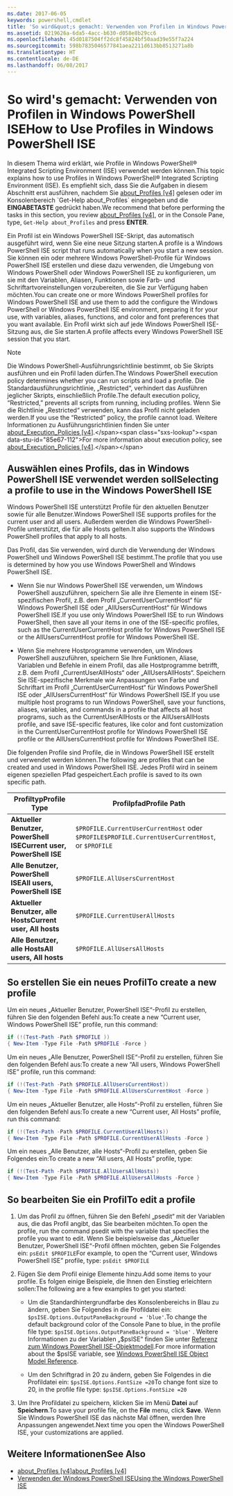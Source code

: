 ```yaml
---
ms.date: 2017-06-05
keywords: powershell,cmdlet
title: 'So wird&quot;s gemacht: Verwenden von Profilen in Windows PowerShell ISE'
ms.assetid: 0219626a-6da5-4acc-b630-d058e8b29cc6
ms.openlocfilehash: 45d0187504ff2dc8f45824bf50aad39e55f7a224
ms.sourcegitcommit: 598b7835046577841aea2211d613bb8513271a8b
ms.translationtype: HT
ms.contentlocale: de-DE
ms.lasthandoff: 06/08/2017
---
```

# <a name="how-to-use-profiles-in-windows-powershell-ise"></a><span data-ttu-id="85e67-103">So wird's gemacht: Verwenden von Profilen in Windows PowerShell ISE</span><span class="sxs-lookup"><span data-stu-id="85e67-103">How to Use Profiles in Windows PowerShell ISE</span></span>
<span data-ttu-id="85e67-104">In diesem Thema wird erklärt, wie Profile in Windows PowerShell® Integrated Scripting Environment (ISE) verwendet werden können.</span><span class="sxs-lookup"><span data-stu-id="85e67-104">This topic explains how to use Profiles in Windows PowerShell® Integrated Scripting Environment (ISE).</span></span> <span data-ttu-id="85e67-105">Es empfiehlt sich, dass Sie die Aufgaben in diesem Abschnitt erst ausführen, nachdem Sie [about_Profiles [v4]](https://technet.microsoft.com/library/e1d9e30a-70cc-4f36-949f-fc7cd96b4054(v=wps.630)) gelesen oder im Konsolenbereich `Get-Help about_Profiles` eingegeben und die **EINGABETASTE** gedrückt haben.</span><span class="sxs-lookup"><span data-stu-id="85e67-105">We recommend that before performing the tasks in this section, you review [about_Profiles [v4]](https://technet.microsoft.com/library/e1d9e30a-70cc-4f36-949f-fc7cd96b4054(v=wps.630)), or in the Console Pane, type, `Get-Help about_Profiles` and press **ENTER**.</span></span>

<span data-ttu-id="85e67-106">Ein Profil ist ein Windows PowerShell ISE-Skript, das automatisch ausgeführt wird, wenn Sie eine neue Sitzung starten.</span><span class="sxs-lookup"><span data-stu-id="85e67-106">A profile is a Windows PowerShell ISE script that runs automatically when you start a new session.</span></span>  <span data-ttu-id="85e67-107">Sie können ein oder mehrere Windows PowerShell-Profile für Windows PowerShell ISE erstellen und diese dazu verwenden, die Umgebung von Windows PowerShell oder Windows PowerShell ISE zu konfigurieren, um sie mit den Variablen, Aliasen, Funktionen sowie Farb- und Schriftartvoreinstellungen vorzubereiten, die Sie zur Verfügung haben möchten.</span><span class="sxs-lookup"><span data-stu-id="85e67-107">You can create one or more Windows PowerShell profiles for Windows PowerShell ISE and use them to add the configure the Windows PowerShell or Windows PowerShell ISE environment, preparing it for your use, with variables, aliases, functions, and color and font preferences that you want available.</span></span> <span data-ttu-id="85e67-108">Ein Profil wirkt sich auf jede Windows PowerShell ISE-Sitzung aus, die Sie starten.</span><span class="sxs-lookup"><span data-stu-id="85e67-108">A profile affects every Windows PowerShell ISE session that you start.</span></span>

> [!NOTE]
> <span data-ttu-id="85e67-109">Die Windows PowerShell-Ausführungsrichtlinie bestimmt, ob Sie Skripts ausführen und ein Profil laden dürfen.</span><span class="sxs-lookup"><span data-stu-id="85e67-109">The Windows PowerShell execution policy determines whether you can run scripts and load a profile.</span></span> <span data-ttu-id="85e67-110">Die Standardausführungsrichtlinie, „Restricted“, verhindert das Ausführen jeglicher Skripts, einschließlich Profile.</span><span class="sxs-lookup"><span data-stu-id="85e67-110">The default execution policy, “Restricted,” prevents all scripts from running, including profiles.</span></span> <span data-ttu-id="85e67-111">Wenn Sie die Richtlinie „Restricted“ verwenden, kann das Profil nicht geladen werden.</span><span class="sxs-lookup"><span data-stu-id="85e67-111">If you use the “Restricted” policy, the profile cannot load.</span></span> <span data-ttu-id="85e67-112">Weitere Informationen zu Ausführungsrichtlinien finden Sie unter [about_Execution_Policies [v4]](https://technet.microsoft.com/library/347708dc-1515-4d74-978b-8334603472e6(v=wps.630)).</span><span class="sxs-lookup"><span data-stu-id="85e67-112">For more information about execution policy, see [about_Execution_Policies [v4]](https://technet.microsoft.com/library/347708dc-1515-4d74-978b-8334603472e6(v=wps.630)).</span></span>

## <a name="selecting-a-profile-to-use-in-the-windows-powershell-ise"></a><span data-ttu-id="85e67-113">Auswählen eines Profils, das in Windows PowerShell ISE verwendet werden soll</span><span class="sxs-lookup"><span data-stu-id="85e67-113">Selecting a profile to use in the Windows PowerShell ISE</span></span>
<span data-ttu-id="85e67-114">Windows PowerShell ISE unterstützt Profile für den aktuellen Benutzer sowie für alle Benutzer.</span><span class="sxs-lookup"><span data-stu-id="85e67-114">Windows PowerShell ISE supports profiles for the current user and all users.</span></span> <span data-ttu-id="85e67-115">Außerdem werden die Windows PowerShell-Profile unterstützt, die für alle Hosts gelten.</span><span class="sxs-lookup"><span data-stu-id="85e67-115">It also supports the Windows PowerShell profiles that apply to all hosts.</span></span>

<span data-ttu-id="85e67-116">Das Profil, das Sie verwenden, wird durch die Verwendung der Windows PowerShell und Windows PowerShell ISE bestimmt.</span><span class="sxs-lookup"><span data-stu-id="85e67-116">The profile that you use is determined by how you use Windows PowerShell and Windows PowerShell ISE.</span></span>

-   <span data-ttu-id="85e67-117">Wenn Sie nur Windows PowerShell ISE verwenden, um Windows PowerShell auszuführen, speichern Sie alle ihre Elemente in einem ISE-spezifischen Profil, z.B. dem Profil „CurrentUserCurrentHost“ für Windows PowerShell ISE oder „AllUsersCurrentHost“ für Windows PowerShell ISE.</span><span class="sxs-lookup"><span data-stu-id="85e67-117">If you use only Windows PowerShell ISE to run Windows PowerShell, then save all your items in one of the ISE-specific profiles, such as the CurrentUserCurrentHost profile for Windows PowerShell ISE or the AllUsersCurrentHost profile for Windows PowerShell ISE.</span></span>

-   <span data-ttu-id="85e67-118">Wenn Sie mehrere Hostprogramme verwenden, um Windows PowerShell auszuführen, speichern Sie Ihre Funktionen, Aliase, Variablen und Befehle in einem Profil, das alle Hostprogramme betrifft, z.B. dem Profil „CurrentUserAllHosts“ oder „AllUsersAllHosts“. Speichern Sie ISE-spezifische Merkmale wie Anpassungen von Farbe und Schriftart im Profil „CurrentUserCurrentHost“ für Windows PowerShell ISE oder „AllUsersCurrentHost“ für Windows PowerShell ISE.</span><span class="sxs-lookup"><span data-stu-id="85e67-118">If you use multiple host programs to run Windows PowerShell, save your functions, aliases, variables, and commands in a profile that affects all host programs, such as the CurrentUserAllHosts or the AllUsersAllHosts profile, and save ISE-specific features, like color and font customization in the CurrentUserCurrentHost profile for Windows PowerShell ISE profile or the AllUsersCurrentHost profile for Windows PowerShell ISE.</span></span>

<span data-ttu-id="85e67-119">Die folgenden Profile sind Profile, die in Windows PowerShell ISE erstellt und verwendet werden können.</span><span class="sxs-lookup"><span data-stu-id="85e67-119">The following are profiles that can be created and used in Windows PowerShell ISE.</span></span> <span data-ttu-id="85e67-120">Jedes Profil wird in seinem eigenen speziellen Pfad gespeichert.</span><span class="sxs-lookup"><span data-stu-id="85e67-120">Each profile is saved to its own specific path.</span></span>

| <span data-ttu-id="85e67-121">Profiltyp</span><span class="sxs-lookup"><span data-stu-id="85e67-121">Profile Type</span></span> | <span data-ttu-id="85e67-122">Profilpfad</span><span class="sxs-lookup"><span data-stu-id="85e67-122">Profile Path</span></span> |
| --- | --- |
| <span data-ttu-id="85e67-123">**Aktueller Benutzer, PowerShell ISE**</span><span class="sxs-lookup"><span data-stu-id="85e67-123">**Current user, PowerShell ISE**</span></span>| <span data-ttu-id="85e67-124">`$PROFILE.CurrentUserCurrentHost` oder `$PROFILE`</span><span class="sxs-lookup"><span data-stu-id="85e67-124">`$PROFILE.CurrentUserCurrentHost`, or `$PROFILE`</span></span> |
| <span data-ttu-id="85e67-125">**Alle Benutzer, PowerShell ISE**</span><span class="sxs-lookup"><span data-stu-id="85e67-125">**All users, PowerShell ISE**</span></span>| `$PROFILE.AllUsersCurrentHost` |
| <span data-ttu-id="85e67-126">**Aktueller Benutzer, alle Hosts**</span><span class="sxs-lookup"><span data-stu-id="85e67-126">**Current user, All hosts**</span></span>| `$PROFILE.CurrentUserAllHosts` |
| <span data-ttu-id="85e67-127">**Alle Benutzer, alle Hosts**</span><span class="sxs-lookup"><span data-stu-id="85e67-127">**All users, All hosts**</span></span> | `$PROFILE.AllUsersAllHosts` |

## <a name="to-create-a-new-profile"></a><span data-ttu-id="85e67-128">So erstellen Sie ein neues Profil</span><span class="sxs-lookup"><span data-stu-id="85e67-128">To create a new profile</span></span>
<span data-ttu-id="85e67-129">Um ein neues „Aktueller Benutzer, PowerShell ISE“-Profil zu erstellen, führen Sie den folgenden Befehl aus:</span><span class="sxs-lookup"><span data-stu-id="85e67-129">To create a new “Current user, Windows PowerShell ISE” profile, run this command:</span></span>

```PowerShell
if (!(Test-Path -Path $PROFILE )) 
{ New-Item -Type File -Path $PROFILE -Force }
```

<span data-ttu-id="85e67-130">Um ein neues „Alle Benutzer, PowerShell ISE“-Profil zu erstellen, führen Sie den folgenden Befehl aus:</span><span class="sxs-lookup"><span data-stu-id="85e67-130">To create a new “All users, Windows PowerShell ISE” profile, run this command:</span></span>

```PowerShell
if (!(Test-Path -Path $PROFILE.AllUsersCurrentHost)) 
{ New-Item -Type File -Path $PROFILE.AllUsersCurrentHost -Force }
```

<span data-ttu-id="85e67-131">Um ein neues „Aktueller Benutzer, alle Hosts“-Profil zu erstellen, führen Sie den folgenden Befehl aus:</span><span class="sxs-lookup"><span data-stu-id="85e67-131">To create a new “Current user, All Hosts” profile, run this command:</span></span>

```PowerShell
if (!(Test-Path -Path $PROFILE.CurrentUserAllHosts)) 
{ New-Item -Type File -Path $PROFILE.CurrentUserAllHosts -Force }
```

<span data-ttu-id="85e67-132">Um ein neues „Alle Benutzer, alle Hosts“-Profil zu erstellen, geben Sie Folgendes ein:</span><span class="sxs-lookup"><span data-stu-id="85e67-132">To create a new “All users, All Hosts” profile, type:</span></span>

```PowerShell
if (!(Test-Path -Path $PROFILE.AllUsersAllHosts)) 
{ New-Item -Type File -Path $PROFILE.AllUsersAllHosts -Force }
```

## <a name="to-edit-a-profile"></a><span data-ttu-id="85e67-133">So bearbeiten Sie ein Profil</span><span class="sxs-lookup"><span data-stu-id="85e67-133">To edit a profile</span></span>

1.  <span data-ttu-id="85e67-134">Um das Profil zu öffnen, führen Sie den Befehl „psedit“ mit der Variablen aus, die das Profil angibt, das Sie bearbeiten möchten.</span><span class="sxs-lookup"><span data-stu-id="85e67-134">To open the profile, run the command psedit with the variable that specifies the profile you want to edit.</span></span> <span data-ttu-id="85e67-135">Wenn Sie beispielsweise das „Aktueller Benutzer, PowerShell ISE“-Profil öffnen möchten, geben Sie Folgendes ein: `psEdit $PROFILE`</span><span class="sxs-lookup"><span data-stu-id="85e67-135">For example, to open the “Current user, Windows PowerShell ISE” profile, type: `psEdit $PROFILE`</span></span>

2.  <span data-ttu-id="85e67-136">Fügen Sie dem Profil einige Elemente hinzu.</span><span class="sxs-lookup"><span data-stu-id="85e67-136">Add some items to your profile.</span></span> <span data-ttu-id="85e67-137">Es folgen einige Beispiele, die Ihnen den Einstieg erleichtern sollen:</span><span class="sxs-lookup"><span data-stu-id="85e67-137">The following are a few examples to get you started:</span></span>

    -   <span data-ttu-id="85e67-138">Um die Standardhintergrundfarbe des Konsolenbereichs in Blau zu ändern, geben Sie Folgendes in die Profildatei ein: `$psISE.Options.OutputPaneBackground = 'blue'`.</span><span class="sxs-lookup"><span data-stu-id="85e67-138">To change the default background color of the Console Pane to blue, in the profile file type: `$psISE.Options.OutputPaneBackground = 'blue'` .</span></span> <span data-ttu-id="85e67-139">Weitere Informationen zu der Variablen „$psISE“ finden Sie unter [Referenz zum Windows PowerShell ISE-Objektmodell](#windows-powershell-ise-object-model-reference).</span><span class="sxs-lookup"><span data-stu-id="85e67-139">For more information about the $psISE variable, see [Windows PowerShell ISE Object Model Reference](#windows-powershell-ise-object-model-reference).</span></span>

    -   <span data-ttu-id="85e67-140">Um den Schriftgrad in 20 zu ändern, geben Sie Folgendes in die Profildatei ein: `$psISE.Options.FontSize =20`</span><span class="sxs-lookup"><span data-stu-id="85e67-140">To change font size to 20, in the profile file type: `$psISE.Options.FontSize =20`</span></span>

3.  <span data-ttu-id="85e67-141">Um Ihre Profildatei zu speichern, klicken Sie im Menü **Datei** auf **Speichern**.</span><span class="sxs-lookup"><span data-stu-id="85e67-141">To save your profile file, on the **File** menu, click **Save**.</span></span> <span data-ttu-id="85e67-142">Wenn Sie Windows PowerShell ISE das nächste Mal öffnen, werden Ihre Anpassungen angewendet.</span><span class="sxs-lookup"><span data-stu-id="85e67-142">Next time you open the Windows PowerShell ISE, your customizations are applied.</span></span>

## <a name="see-also"></a><span data-ttu-id="85e67-143">Weitere Informationen</span><span class="sxs-lookup"><span data-stu-id="85e67-143">See Also</span></span>
- [<span data-ttu-id="85e67-144">about_Profiles [v4]</span><span class="sxs-lookup"><span data-stu-id="85e67-144">about_Profiles [v4]</span></span>](https://technet.microsoft.com/library/e1d9e30a-70cc-4f36-949f-fc7cd96b4054(v=wps.630))
- [<span data-ttu-id="85e67-145">Verwenden der Windows PowerShell ISE</span><span class="sxs-lookup"><span data-stu-id="85e67-145">Using the Windows PowerShell ISE</span></span>](Using-the-Windows-PowerShell-ISE.md)

